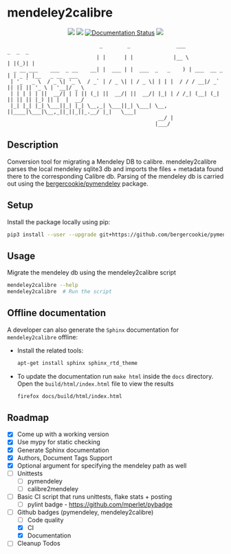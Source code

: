 # mendeley2calibre
<p align="center">
  <a href="https://github.com/bergercookie/mendeley2calibre/blob/master/LICENSE" alt="License">
  <img src="https://img.shields.io/pypi/l/Django.svg" /></a>

  <a href="https://travis-ci.org/bergercookie/mendeley2calibre" alt="Build Status">
  <img src="https://travis-ci.org/bergercookie/mendeley2calibre?branch=master" /></a>

  <a href='http://mendeley2calibre.readthedocs.io/en/latest/?badge=latest'>
  <img src='https://readthedocs.org/projects/mendeley2calibre/badge/?version=latest' alt='Documentation Status' /></a>

  <a href="https://www.python.org/" alt="Python">
  <img src="https://img.shields.io/badge/Made%20with-Python-1f425f.svg" /></a>

</p>


```
                              _        _               ___              _  _  _
                             | |      | |             |__ \            | |(_)| |
  _ __ ___    ___  _ __    __| |  ___ | |  ___  _   _    ) | ___  __ _ | | _ | |__   _ __  ___
 | '_ ` _ \  / _ \| '_ \  / _` | / _ \| | / _ \| | | |  / / / __|/ _` || || || '_ \ | '__|/ _ \
 | | | | | ||  __/| | | || (_| ||  __/| ||  __/| |_| | / /_| (__| (_| || || || |_) || |  |  __/
 |_| |_| |_| \___||_| |_| \__,_| \___||_| \___| \__, ||____|\___|\__,_||_||_||_.__/ |_|   \___|
                                                 __/ |
                                                |___/
```


## Description

Conversion tool for migrating a Mendeley DB to calibre. mendeley2calibre parses
the local mendeley sqlite3 db and imports the files + metadata found there to
the corresponding Calibre db. Parsing of the mendeley db is carried out using
the [bergercookie/pymendeley](https://github.com/bergercookie/pymendeley)
package.

## Setup

Install the package locally using pip:
  ```sh
  pip3 install --user --upgrade git+https://github.com/bergercookie/pymendeley
  ```

## Usage

Migrate the mendeley db using the mendeley2calibre script
  ```sh
  mendeley2calibre --help
  mendeley2calibre  # Run the script
  ```

## Offline documentation

A developer can also generate the `Sphinx` documentation for `mendeley2calibre` offline:

- Install the related tools:

  ```sh
  apt-get install sphinx sphinx_rtd_theme
  ```
- To update the documentation run `make html` inside the `docs` directory.
    Open the `build/html/index.html` file to view the results

  ```sh
  firefox docs/build/html/index.html
  ```


## Roadmap

- [X] Come up with a working version
- [X] Use mypy for static checking
- [X] Generate Sphinx documentation
- [X] Authors, Document Tags Support
- [X] Optional argument for specifying the mendeley path as well
- [ ] Unittests
  - [ ] pymendeley
  - [ ] calibre2mendeley
- [ ] Basic CI script that runs unittests, flake stats + posting
  - [ ] pylint badge - https://github.com/mperlet/pybadge
- [ ] Github badges (pymendeley, mendeley2calibre)
  - [ ] Code quality
  - [X] CI
  - [X] Documentation
- [ ] Cleanup Todos
